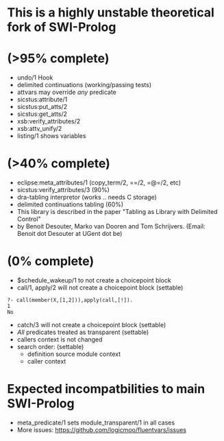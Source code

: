 This is a highly unstable theoretical fork of SWI-Prolog 
===========================================

(>95% complete)
===========================================
* undo/1 Hook
* delimited continuations (working/passing tests)
* attvars may override *any* predicate 
* sicstus:attribute/1
* sicstus:put_atts/2
* sicstus:get_atts/2
* xsb:verify_attributes/2
* xsb:attv_unify/2
* listing/1 shows variables

(>40% complete)
===========================================
* eclipse:meta_attributes/1  (copy_term/2, ==/2, =@=/2, etc)
* sicstus:verify_attributes/3 (90%)
* dra-tabling interpretor (works .. needs C storage)
* delimited continuations tabling (60%)
 * This library is described in the paper "Tabling as Library with Delimited Control" 
 * by Benoit Desouter, Marko van Dooren and Tom Schrijvers. (Email: Benoit dot Desouter at UGent dot be)

(0% complete)
===========================================
* $schedule_wakeup/1 to not create a choicepoint block
* call/1, apply/2 will not create a choicepoint block (settable)

```
?- call(member(X,[1,2])),apply(call,[!]).
1
No
```

* catch/3 will not create a choicepoint block (settable)
* *All* predicates treated as transparent (settable)
 * callers context is not changed 
 * search order: (settable)
   * definition source module context
   * caller context



Expected incompatbilities to main SWI-Prolog
===========================================
* meta_predicate/1 sets module_transparent/1 in all cases
* More issues: https://github.com/logicmoo/fluentvars/issues


